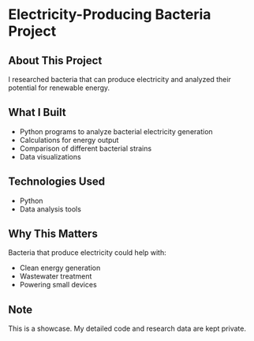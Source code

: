 # Electricity-Producing Bacteria Project

## About This Project
I researched bacteria that can produce electricity and analyzed their potential for renewable energy.

## What I Built
- Python programs to analyze bacterial electricity generation
- Calculations for energy output
- Comparison of different bacterial strains
- Data visualizations

## Technologies Used
- Python
- Data analysis tools

## Why This Matters
Bacteria that produce electricity could help with:
- Clean energy generation
- Wastewater treatment
- Powering small devices

## Note
This is a showcase. My detailed code and research data are kept private.